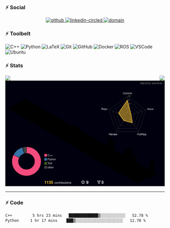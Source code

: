 ### ⚡ Social

<p align="center">

<p align="center">
  <a href= "https://github.com/zeidk/">
    <img width="64" height="64" src="https://img.icons8.com/nolan/64/github.png" alt="github"/>
  </a>
  <a href= "https://www.linkedin.com/in/zeidkootbally/">
    <img width="64" height="64" src="https://img.icons8.com/nolan/64/linkedin-circled.png" alt="linkedin-circled"/>
  </a>

  <a href= "[https://www.nist.gov/people/zeid-kootbally](https://www.nist.gov/people/zeid-kootbally)">
    <img width="64" height="64" src="https://img.icons8.com/nolan/64/domain.png" alt="domain"/>
  </a>
</p>


### ⚡ Toolbelt

<p float="left">
  
  <img height="30" alt="C++" src="https://img.shields.io/badge/-C%2B%2B-orange?style=plastic&logo=cplusplus"/>
  <img height="30" alt="Python" src="https://img.shields.io/badge/-Python-ffcd3a?style=plastic&logo=python"/>
  <img height="30" alt="LaTeX" src="https://img.shields.io/badge/-LaTeX-008080?style=plastic&logo=latex"/>
  <img height="30" alt="Git" src="https://img.shields.io/badge/-Git-1a77ae?style=plastic&logo=git"/>
  <img height="30" alt="GitHub" src="https://img.shields.io/badge/-Github-8a1aae?style=plastic&logo=github"/>
  <img height="30" alt="Docker" src="https://img.shields.io/badge/-Docker-d3d725?style=plastic&logo=docker"/>
<!--   <img height="20" alt="Notion" src="https://img.shields.io/badge/Software-Notion-black?style=plastic&logo=notion"/> -->
  <img height="30" alt="ROS" src="https://img.shields.io/badge/-ROS-fa8a05?style=plastic&logo=ros"/>
<!--   <img height="20" alt="YAML" src="https://img.shields.io/badge/Software-YAML-8f2b8a?style=plastic&logo=yaml"/> -->
  <img height="30" alt="VSCode" src="https://img.shields.io/badge/-VS%20Code-3182b9?style=plastic&logo=visualstudiocode"/>
  <img height="30" alt="Ubuntu" src="https://img.shields.io/badge/-Ubuntu-99b931?style=plastic&logo=ubuntu"/>
</p>

### ⚡ Stats

<!-- [![Readme Card](https://github-readme-stats.vercel.app/api/pin/?username=usnistgov&repo=ros_carla_seri&theme=transparent")](https://github.com/anuraghazra/github-readme-stats) -->

<p align="center">
<a href="https://github.com/anuraghazra/github-readme-stats">
  <img align="left" src="https://github-readme-stats.vercel.app/api?username=zeidk&layout=compact&langs_count=10&rank_icon=github&count_private=true&ring_color=eb3467&show_icons=true&include_all_commits=true&theme=transparent&title_color=eb3467" />
</a>
<a href="https://github.com/anuraghazra/convoychat">
  <img align="right" src="https://github-readme-stats.vercel.app/api/top-langs/?username=zeidk&title_color=eb3467&theme=transparent&langs_count=7&layout=compact" />
</a>
</p>


<p align="center">
  <a href= "./profile-3d-contrib/profile-night-rainbow.svg">
    <img src="./profile-3d-contrib/profile-night-rainbow.svg"/>
  </a>
</p>

---

<!-- <a href= "">
    <img src="https://wakatime.com/share/@af609a7f-e79c-4b20-b63d-6f86656210f4/4c4d0cc0-7130-43e5-8dd2-b070ef70b7df.svg"/>
  </a> -->
  




<!--START_SECTION:waka-->


### ⚡ Code

```text
C++         5 hrs 23 mins   █████████████▒░░░░░░░░░░░   52.78 %
Python     1 hr 17 mins    ███▒░░░░░░░░░░░░░░░░░░░░░   12.70 %
```

<!--END_SECTION:waka-->

